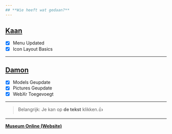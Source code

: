 ```yaml
---
## **Wie heeft wat gedaan?**
---
```

## [**Kaan**](https://github.com/KaanSecen)
- [x] Menu Updated
- [x] Icon Layout Basics
---
## [**Damon**](https://github.com/Damon-Jay)
- [x] Models Geupdate
- [x] Pictures Geupdate
- [x] WebXr Toegevoegt
---
> Belangrijk: Je kan op **de tekst** klikken.👍
---
[**Museum Online (Website)**](https://24114.hosts1.ma-cloud.nl/lam/Index.html)